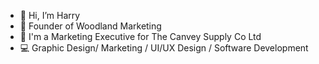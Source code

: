 - 👋 Hi, I’m Harry
- 🌿 Founder of Woodland Marketing
- 🚀 I'm a Marketing Executive for The Canvey Supply Co Ltd
- 💻 Graphic Design/ Marketing / UI/UX Design / Software Development

<!---
harrysisley/harrysisley is a ✨ special ✨ repository because its `README.md` (this file) appears on your GitHub profile.
You can click the Preview link to take a look at your changes.
--->
